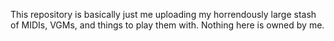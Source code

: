 This repository is basically just me uploading my horrendously large stash of MIDIs, VGMs, and things to play them with. Nothing here is owned by me.
